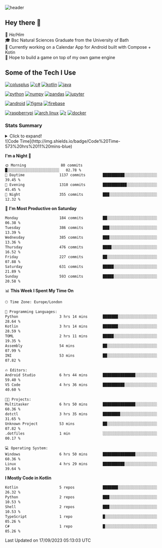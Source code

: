 ![header](https://capsule-render.vercel.app/api?type=Waving&color=gradient&height=180&section=header&text=Sulaiman%20Sulaiman&desc=TheKingOfAtlantis&fontSize=46&fontAlign=70&descAlign=80&fontAlignY=30&descAlignY=45)

<!--
**TheKingOfAtlantis/TheKingOfAtlantis** is a ✨ _special_ ✨ repository because its `README.md` (this file) appears on your GitHub profile.

Here are some ideas to get you started:

- 🔭 I’m currently working on ...
- 🌱 I’m currently learning ...
- 👯 I’m looking to collaborate on ...
- 🤔 I’m looking for help with ...
- 💬 Ask me about ...
- 📫 How to reach me: ...
- 😄 Pronouns: ...
- ⚡ Fun fact: ...
-->

## Hey there 👋

🤵 _He/Him_  
🎓 Bsc Natural Sciences Graduate from the University of Bath  
🎯 Currently working on a Calendar App for Android built with Compose + Kotin  
💭 Hope to build a game on top of my own game engine

## Some of the Tech I Use
[<img src="https://cdn.jsdelivr.net/gh/devicons/devicon/icons/cplusplus/cplusplus-original.svg" alt="cplusplus" width="48" height="48"/>](#)
[<img src="https://cdn.jsdelivr.net/gh/devicons/devicon/icons/csharp/csharp-original.svg" alt="c#" width="48" height="48"/>](#)
[<img src="https://cdn.jsdelivr.net/gh/devicons/devicon/icons/kotlin/kotlin-original-wordmark.svg" alt="kotlin" width="48" height="48"/>](#)
[<img src="https://cdn.jsdelivr.net/gh/devicons/devicon/icons/java/java-original-wordmark.svg" alt="java" width="48" height="48">](#)

[<img src="https://cdn.jsdelivr.net/gh/devicons/devicon/icons/python/python-original-wordmark.svg" alt="python" width="48" height="48">](#)
[<img src="https://cdn.jsdelivr.net/gh/devicons/devicon/icons/numpy/numpy-original-wordmark.svg" alt="numpy" width="48" height="48"/>](#)
[<img src="https://cdn.jsdelivr.net/gh/devicons/devicon/icons/pandas/pandas-original-wordmark.svg" alt="pandas" width="48" height="48">](#)
[<img src="https://cdn.jsdelivr.net/gh/devicons/devicon/icons/jupyter/jupyter-original-wordmark.svg" alt="jupyter" width="48" height="48">](#)

[<img src="https://cdn.jsdelivr.net/gh/devicons/devicon/icons/android/android-original-wordmark.svg" alt="android" width="48" height="48"/>](#)
[<img src="https://cdn.jsdelivr.net/gh/devicons/devicon/icons/figma/figma-original.svg" alt="figma" width="48" height="48"/>](#)
[<img src="https://cdn.jsdelivr.net/gh/devicons/devicon/icons/firebase/firebase-plain-wordmark.svg" alt="firebase" width="48" height="48"/>](#)


[<img src="https://cdn.jsdelivr.net/gh/devicons/devicon/icons/raspberrypi/raspberrypi-original.svg" alt="raspberrypi" width="48" height="48"/>](#)
[<img src="https://upload.wikimedia.org/wikipedia/commons/a/a5/Archlinux-icon-crystal-64.svg" alt="arch linux" width="48" height="48"/>](#)
[<img src="https://cdn.jsdelivr.net/gh/devicons/devicon/icons/r/r-original.svg" alt="r" width="48" height="48"/>](#)
[<img src="https://cdn.jsdelivr.net/gh/devicons/devicon/icons/docker/docker-original-wordmark.svg" alt="docker" width="48" height="48"/>](#)

### Stats Summary
<details>
<summary>Click to expand!</summary>
<!-- <div style="display:grid; grid:auto-flow/1fr 1fr 1fr;justify-content: start">
    <img style="grid-column:1/1;grid-row:1/1" width="390" src="metrics/general.svg">
    <img style="grid-column:1/1;grid-row:2/2" width="390" src="metrics/contributions.svg">
    <img style="grid-column:2/2;grid-row:1/1" width="390" src="metrics/languages.svg">
    <img style="grid-column:2/2;grid-row:2/2" width="390" src="metrics/wakatime.svg">
    <img style="grid-column:3/3;grid-row:1/3" width="390" src="metrics/achievements.svg">
</div> -->

<img width="390" src="metrics/general.svg"><img width="390" src="metrics/contributions.svg">
<img width="390" src="metrics/languages.svg"><img width="390" src="metrics/wakatime.svg">
</details>
<!--START_SECTION:waka-->
![Code Time](http://img.shields.io/badge/Code%20Time-573%20hrs%2011%20mins-blue)

**I'm a Night 🦉** 

```text
🌞 Morning                80 commits          █░░░░░░░░░░░░░░░░░░░░░░░░   02.78 % 
🌆 Daytime                1137 commits        ██████████░░░░░░░░░░░░░░░   39.45 % 
🌃 Evening                1310 commits        ███████████░░░░░░░░░░░░░░   45.45 % 
🌙 Night                  355 commits         ███░░░░░░░░░░░░░░░░░░░░░░   12.32 % 
```
📅 **I'm Most Productive on Saturday** 

```text
Monday                   184 commits         ██░░░░░░░░░░░░░░░░░░░░░░░   06.38 % 
Tuesday                  386 commits         ███░░░░░░░░░░░░░░░░░░░░░░   13.39 % 
Wednesday                385 commits         ███░░░░░░░░░░░░░░░░░░░░░░   13.36 % 
Thursday                 476 commits         ████░░░░░░░░░░░░░░░░░░░░░   16.52 % 
Friday                   227 commits         ██░░░░░░░░░░░░░░░░░░░░░░░   07.88 % 
Saturday                 631 commits         █████░░░░░░░░░░░░░░░░░░░░   21.89 % 
Sunday                   593 commits         █████░░░░░░░░░░░░░░░░░░░░   20.58 % 
```


📊 **This Week I Spent My Time On** 

```text
🕑︎ Time Zone: Europe/London

💬 Programming Languages: 
Python                   3 hrs 14 mins       ███████░░░░░░░░░░░░░░░░░░   28.64 % 
Kotlin                   3 hrs 14 mins       ███████░░░░░░░░░░░░░░░░░░   28.59 % 
TOML                     2 hrs 11 mins       █████░░░░░░░░░░░░░░░░░░░░   19.35 % 
Assembly                 54 mins             ██░░░░░░░░░░░░░░░░░░░░░░░   07.99 % 
INI                      53 mins             ██░░░░░░░░░░░░░░░░░░░░░░░   07.82 % 

🔥 Editors: 
Android Studio           6 hrs 44 mins       ███████████████░░░░░░░░░░   59.40 % 
VS Code                  4 hrs 36 mins       ██████████░░░░░░░░░░░░░░░   40.60 % 

🐱‍💻 Projects: 
Multitasker              6 hrs 50 mins       ███████████████░░░░░░░░░░   60.36 % 
dotctl                   3 hrs 35 mins       ████████░░░░░░░░░░░░░░░░░   31.65 % 
Unknown Project          53 mins             ██░░░░░░░░░░░░░░░░░░░░░░░   07.82 % 
.dotfiles                1 min               ░░░░░░░░░░░░░░░░░░░░░░░░░   00.17 % 

💻 Operating System: 
Windows                  6 hrs 50 mins       ███████████████░░░░░░░░░░   60.36 % 
Linux                    4 hrs 29 mins       ██████████░░░░░░░░░░░░░░░   39.64 % 
```

**I Mostly Code in Kotlin** 

```text
Kotlin                   5 repos             ███████░░░░░░░░░░░░░░░░░░   26.32 % 
Python                   2 repos             ███░░░░░░░░░░░░░░░░░░░░░░   10.53 % 
Shell                    2 repos             ███░░░░░░░░░░░░░░░░░░░░░░   10.53 % 
TypeScript               1 repo              █░░░░░░░░░░░░░░░░░░░░░░░░   05.26 % 
C#                       1 repo              █░░░░░░░░░░░░░░░░░░░░░░░░   05.26 % 
```




 Last Updated on 17/09/2023 05:13:03 UTC
<!--END_SECTION:waka-->
